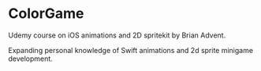 # ColorGame
Udemy course on iOS animations and 2D spritekit by Brian Advent.

Expanding personal knowledge of Swift animations and 2d sprite minigame development.
